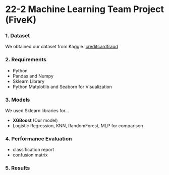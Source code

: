 # 22-2 Machine Learning Team Project (FiveK)


### 1. Dataset
We obtained our dataset from Kaggle.
[creditcardfraud](https://www.kaggle.com/datasets/mlg-ulb/creditcardfraud)

### 2. Requirements
* Python
* Pandas and Numpy
* Sklearn Library
* Python Matplotlib and Seaborn for Visualization

### 3. Models 
We used Sklearn libraries for...

* **XGBoost** (Our model)
* Logistic Regression, KNN, RandomForest, MLP for comparison

### 4. Performance Evaluation
* classification report
* confusion matrix

### 5. Results
